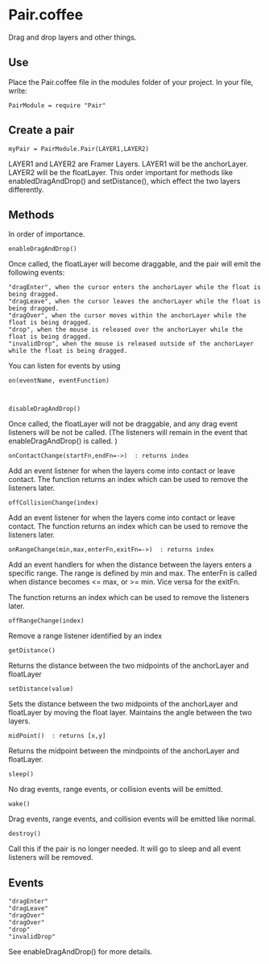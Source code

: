 # Pair.coffee

Drag and drop layers and other things. 


## Use

Place the Pair.coffee file in the modules folder of your project.
In your file, write:

	PairModule = require "Pair"


## Create a pair

	myPair = PairModule.Pair(LAYER1,LAYER2)


LAYER1 and LAYER2 are Framer Layers. LAYER1 will be the anchorLayer. LAYER2 will be the floatLayer. This order important for methods like enabledDragAndDrop() and setDistance(), which effect the two layers differently. 


## Methods
In order of importance. 


	enableDragAndDrop()

Once called, the floatLayer will become draggable, and the pair will emit the following events: 

	"dragEnter", when the cursor enters the anchorLayer while the float is being dragged.
	"dragLeave", when the cursor leaves the anchorLayer while the float is being dragged. 
	"dragOver", when the cursor moves within the anchorLayer while the float is being dragged.
	"drop", when the mouse is released over the anchorLayer while the float is being dragged.
	"invalidDrop", when the mouse is released outside of the anchorLayer while the float is being dragged.

You can listen for events by using

	on(eventName, eventFunction)



	disableDragAndDrop()

Once called, the floatLayer will not be draggable, and any drag event listeners will be not be called. (The listeners will remain in the event that enableDragAndDrop() is called. )


	onContactChange(startFn,endFn=->)  : returns index

Add an event listener for when the layers come into contact or leave contact.
The function returns an index which can be used to remove the listeners later.


	offCollisionChange(index)

Add an event listener for when the layers come into contact or leave contact.
The function returns an index which can be used to remove the listeners later.


	onRangeChange(min,max,enterFn,exitFn=->)  : returns index


Add an event handlers for when the distance between the layers enters a specific range. The range is defined by min and max. The enterFn is called when distance becomes \<= max, or \>= min. Vice versa for the exitFn.

The function returns an index which can be used to remove the listeners later.

	offRangeChange(index)
Remove a range listener identified by an index


	getDistance()

Returns the distance between the two midpoints of the anchorLayer and floatLayer

	setDistance(value)

Sets the distance between the two midpoints of the anchorLayer and floatLayer by moving the float layer. Maintains the angle between the two layers. 

	midPoint()  : returns [x,y]

Returns the midpoint between the mindpoints of the anchorLayer and floatLayer.

	sleep()
No drag events, range events, or collision events will be emitted.


	wake()

Drag events, range events, and collision events will be emitted like normal.

	destroy()

Call this if the pair is no longer needed. It will go to sleep and all event listeners will be removed. 



## Events


	"dragEnter"
	"dragLeave"
	"dragOver"
	"dragOver"
	"drop"
	"invalidDrop"

See enableDragAndDrop() for more details. 